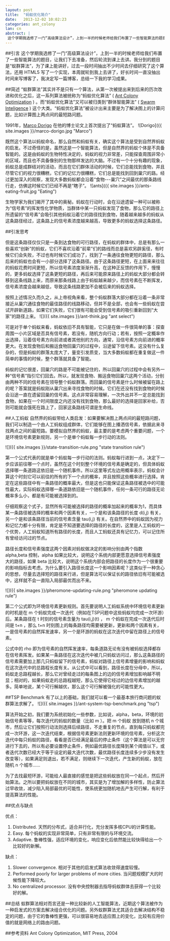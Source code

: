 ```yaml
---
layout: post
title:  "蚂蚁优化简介"
date:   2013-12-02 10:02:23
categories: ant_colony
lan: cn
abstract: |
 这个学期我选修了一门“高级算法设计”，上到一半的时候老师给我们布置了一些智能算法的题目，让我们下去准备，然后轮流到课上去讲。我分到的题目是“蚁群算法”，为了课上能讲好，过去一段时间抽出不少时间去仔细研究了这个算法，还用 HTML5 写了一个实现，本周就轮到我上去讲了，好长时间一直没抽出时间来写博客了，我决定写一篇博客，总结一下我的学习成果。
---
```

##引言
这个学期我选修了一门“高级算法设计”，上到一半的时候老师给我们布置了一些智能算法的题目，让我们下去准备，然后轮流到课上去讲。我分到的题目是“蚁群算法”，为了课上能讲好，过去一段时间抽出不少时间去仔细研究了这个算法，还用 HTML5 写了一个实现，本周就轮到我上去讲了，好长时间一直没抽出时间来写博客了，我决定写一篇博客，总结一下我的学习成果。

##简述
“蚁群算法”其实并不是只有一个算法，从第一次被提出来到后来的历次改进和优化之后，这一系列算法被统称为“蚂蚁优化算法” ( [Ant Colony Optimization][aco] ) 。而“蚂蚁优化算法”又可以被归类到“群体智能算法” ( [Swarm Inteligence][si] ) 这个大类。“蚂蚁优化算法”被设计出来主要是为了解决图上的计算问题，比如计算图上两点间的最短路问题。

1991年，[Marco Dorigo][md] 在他的博士论文上首次提出了“蚂蚁算法”。
![Dorigo]({{ site.images }}/marco-dorigo.jpg "Marco")

既然这个算法以蚂蚁命名，那么自然和蚂蚁有关，确实这个算法是受到自然界蚂蚁的启发。不过奇怪的是，虽然这是一个智能算法，但是自然界的蚂蚁个体是不具备智能的。这是由蚂蚁的生物特性决定的，蚂蚁的视力非常差，只能探查周围非常小的区域，而且也不具备像别的生物那样发达的大脑。不过有一个十分有趣的现象，蚂蚁总是成群结对的活动，而且在它们群体活动的时候，它们总能找到食物，并且尽管它们的视力很糟糕，它们的记忆力很糟糕，它们总是能找到回到巢穴的路。经过更加深入的观察，发现大多数蚂蚁都会沿着“食物---巢穴”之间最优的那条路线行走，仿佛这时候它们已经不再是“瞎子”。
![ants]({{ site.images }}/ants-eating-fruit.jpg "Eating")

生物学家为我们揭开了其中的奥秘。蚂蚁在行动时，会在沿途遗留一种可以被称为“信号素”的挥发性化学物质，当群体中某一只蚂蚁发现了食物，那么它的路径上所遗留的“信号素”会吸引其他蚂蚁沿着它的路径找到食物，随着越来越多的蚂蚁从这条路径经过，这条路上的信号素浓度越来越高，导致更多的蚂蚁选择这条路径。

##引发思考

但是这条路径仅仅只是一条到达食物的可行路径，在蚂蚁的群体中，总是有那么一些喜欢“创新”的蚂蚁，它们不喜欢沿着“前辈”们的路线而总是喜欢另辟奚径，有时候它们会失败，不过也有时候它们成功了，找到了一条通往食物更短的路径，那么后来的蚂蚁也会有一小部分选择了这条路径。由于这条路径更短，在上面来来往往的蚂蚁花费时间更短，所以信号素浓度渐渐升高，在这种正反馈的作用下，慢慢的，更多蚂蚁选择了这条更短的路径，再后来可能原来路径上的蚂蚁大部分都会转移到这条线路上来，而原来那条线路上由于蚂蚁越来越少，而信号素在不断挥发，信号素浓度会越来越低，导致这条线路更加不会被后来的蚂蚁选择。

按照上述情况久而久之，从上帝视角来看，整个蚂蚁群落大部分都在沿着一条非常接近从巢穴通往食物的最佳路径的线路移动，但并不是全部，也会有一些蚂蚁在尝试开辟新道路，如果它们失败，它们很有可能会受到信号素的吸引重新回到“大家”的路径上来。
![]({{ site.images }}/ant-think.jpg "ant select")

可是对于单个蚂蚁来看，蚂蚁依旧不具有智能，它只是在做一件很简单的事：探查周围一小片区域是否具有信号素，若没有，随机方向行动；若有，按照一定概率作出选择，沿着信号素方向前进或者其他别的方向，通常，沿信号素方向前进的概率更大。在发现食物后和搬运食物回巢穴的过程中，沿途留下信号素。这没有什么复杂的，但是蚂蚁的群落太庞大了，量变引发质变，当大多数蚂蚁都在重复做这一件简单的事情的时候，整个群落就具备了智能。

蚂蚁的记忆很差，回巢穴的路是不可能被记住的，所以回巢穴的过程中会有另外一种“信号素”指引它们回去。所以，就发现食物、搬运食物回巢穴这两个活动，分别由两种不同的信号素在领导整个蚂蚁群落。而回巢的信号素是什么时候被留在路上的呢？答案就是蚂蚁刚从巢穴出来寻找食物的时候。它们在还没有找到食物的时候会沿途一直在遗留回巢的信号素。这点非常容易理解，一次外出并不一定总能找到食物，如果在一个时间限度之内还没有找到食物，那么最好的选择是回家补给，否则可能就会饿死在路上了，回家这条路线可谓是生命线。

##人工蚂蚁
自然界的蚂蚁带给人类启发：如果要解决图上两点间的最短路问题，我们可以制造一个由人工蚂蚁组成群体，它们能够在图上播洒信号素，依据此来寻找两点之间的最短路。要模拟自然界的蚂蚁，最主要的是考虑两个重要问题，一个是环境信号素更新规则，另一个是单个蚂蚁每一步行动的法则。


![]({{ site.images }}/state-transition-rule.png "state transition rule")

第一个公式代表的就是单个蚂蚁每一步行动的法则。蚂蚁每行进到一点，决定下一步应该前往哪一个点时，虽然在这个时刻整个环境的信号素是确定的，但具体蚂蚁选择哪一条道路这依旧是一个随机事件。所以这里等式左边用概率表示，蚂蚁会计算这个时刻它可以前往的所有的下一个点的概率，并且按照这些概率进行选择。肯定在这些路径中有一条路径的概率最大，但是这也只能保证这条路径被选中的可能性最大，实际蚂蚁选择哪一条道路依旧是一个随机事件，任何一条可行的路径无论概率多么小，都是有可能被选择到的。

仔细观察这个式子，显然所有可能被选择的路径的概率加起来的概率为1，而具体某一条路径被选择的概率和两个因素有关，一个是和该条路径的长度 d(i,j) 有关，另一个是和该条路径当前的信号素含量 tau(i,j) 有关。在自然界中的蚂蚁因为视力和记忆力都十分有限，肯定是不知道要选择的路径的长度的，这里是人工蚂蚁的一个优势，人工蚂蚁知道所有路径的长度，而且人工蚂蚁还具有记忆力，可以记住所有曾经访问过的节点。

路径长度和信号素强度这两个因素对蚂蚁做决定的影响分别由两个指数 alpha,beta 控制，alpha 如果比较大，说明这个系统内部更愿意选择信号素强度大的路径，如果 beta 比较大，说明这个系统内部会把路径的长度作为一个很重要的影响指标去考虑。为什么要引入路径长度这一个影响因素呢？这类似于一种贪心的思想，尽量去选择短的路径来行进，但是算法可以保证长的路径依旧有可能被选中，这样就不会一直陷入局部最优而出不来。

![]({{ site.images }}/pheromone-updating-rule.png "pheromone updating rule")

第二个公式即为环境信号素更新规则。首先要说明人工蚂蚁系统中环境信号素更新的时机是在 m 个蚂蚁完成一次迭代（例如在TSP问题中这些蚂蚁均完成一次环游）后。某条路径在 t 时刻的信号素含量为 tau(i,j)(t) ， m 个蚂蚁在完成一次迭代后时间是 t+n ，那么 t+n 时刻图上的每条路径均需要被更新，更新和两个因素有关，一是信号素的自然挥发速率，另一个是环游的蚂蚁在这次迭代中留在路径上的信号素。

公式中的 rho 即为信号素的自然挥发速率，每条道路无论有没有被蚂蚁选择都存在信号素挥发。如果某一条路径在这次迭代中被几只蚂蚁访问过，那么这条路径的信号素需要加上那几只蚂蚁留下的信号素，蚂蚁对路径上信号素增量的影响和蚂蚁在这次迭代中的总路程长度有关。从公式中可以看到，路径长度在分母中，所以，蚂蚁走总路程越长，那么它对曾经走过的每条图上的边的信号素增加影响越不明显；相对的，如果蚂蚁走的总路程越短，那么它使得它经过的边信号素增加的越多。简单地说，某个可行解越优，那么这个可行解被强化的可能性更大。

##TSP Benchmark
有了以上的基础，我们就可以看一个最基本旅行商问题的蚁群算法求解了。
![]({{ site.images }}/ant-system-tsp-benchmark.png "tsp")

算法开始之初，我们要为系统初始化一些参数，比如说，alpha，beta，环境的初始信号素等等，每次迭代的蚂蚁的数量（比如 m ）。把 m 个蚂蚁 放到随机 n 个城市，然后让它们按照行动法则选择后续路径，不走重复的节点，直到每只蚂蚁都完成一次环游，这一次迭代结束，根据信号素更新法则更新环境的信号素，分析这次迭代中每只蚂蚁的路径，看看是否已经满足最后的停止条件（这个算法是可以无穷进行下去的，所以有必要设置停止条件，例如最优路径长度降到某个阈值以下，或者迭代次数已经大于等于设定的最大迭代次数，最优路径长度连续多少步没有发生改变等），如果满足则退出，若不满足，则继续下一次迭代，产生新的蚂蚁，放在随机 n 个城市……

为了去找最短环游，可能给人最直接的感觉是把这些蚂蚁放在同一个起点，然后开始算法。之所以要把蚂蚁放在不同的城市，其实是为了增加解的多样性，防止算法过早收敛，减少陷入局部最优的可能性，使系统更加随机地去产生可行解，有利于提高算法的性能。

##优点与缺点

优点：
1. Distributed. 天然的分布式，适合并行化，充分发挥多核CPU的计算性能。
2. Easy. 每个蚂蚁的实现非常简单，只有非常有限的与环境交流。
3. Adaptive. 鲁棒性强，适应环境的变化，响应变化后依然能比较快得给出一个比较好的新解。

缺点：
1. Slower convergence. 相对于其他的启发式算法收敛得速度较慢。
2. Performed poorly for larger problems of more cities. 当问题规模扩大的时候性能下降较大。
3. No centralized processor. 没有中央控制器去指导蚂蚁群体去获得一个比较好的解。

##总结
蚁群算法相对而言还是一种比较新的人工智能算法，近期这个算法被作为一种启发式的方案去解决组合优化的问题。另外蚁群算法尤其适合去解决结构不稳定的问题，由于它的鲁棒性更强，可以很容易地去适应图上的变化，比较有应用价值的就是网络上的路由问题。

##参考资料
Ant Colony Optimization, MIT Press, 2004


[aco]: http://en.wikipedia.org/wiki/Ant_colony_optimization_algorithms
[si]: http://en.wikipedia.org/wiki/Swarm_intelligence
[md]: http://iridia.ulb.ac.be/~mdorigo/HomePageDorigo/
